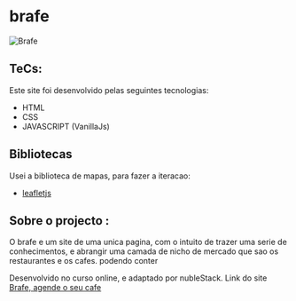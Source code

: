 # brafe
![Brafe](https://user-images.githubusercontent.com/72309855/127002486-789334ec-e44a-4d3d-8147-988166a00faf.png)



## TeCs:
Este site foi desenvolvido pelas seguintes tecnologias:
 - HTML
 - CSS
 - JAVASCRIPT (VanillaJs)

## Bibliotecas
Usei a biblioteca de mapas, para fazer a iteracao:
- <a href="https://leafletjs.com/">leafletjs</a> 

## Sobre o projecto :
O brafe e um site de uma unica pagina, com o intuito de trazer uma serie de conhecimentos, e abrangir uma camada 
de nicho de mercado que sao os restaurantes e os cafes. podendo conter 

Desenvolvido no curso online, e adaptado por nubleStack.
Link do site <a href="https://antonio-sitoe.github.io/brafe/">Brafe, agende o seu cafe</a> 
